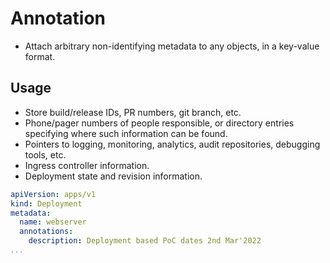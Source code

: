 # Annotation
- Attach arbitrary non-identifying metadata to any objects, in a key-value format.
## Usage
- Store build/release IDs, PR numbers, git branch, etc.
- Phone/pager numbers of people responsible, or directory entries specifying where such information can be found.
- Pointers to logging, monitoring, analytics, audit repositories, debugging tools, etc.
- Ingress controller information.
- Deployment state and revision information.
```YAML
apiVersion: apps/v1  
kind: Deployment  
metadata:  
  name: webserver  
  annotations:  
    description: Deployment based PoC dates 2nd Mar'2022  
...
```